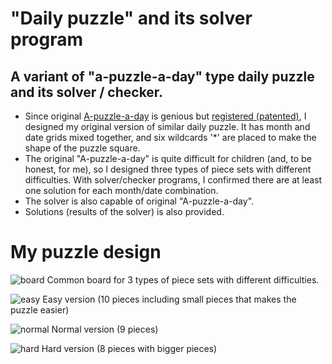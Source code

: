 # "Daily puzzle" and its solver program

## A variant of "a-puzzle-a-day" type daily puzzle and its solver / checker.

* Since original <a href="https://www.dragonfjord.com/product/a-puzzle-a-day/">A-puzzle-a-day</a> is genious but <a href="https://euipo.europa.eu/eSearch/#details/designs/007690433-0001">registered (patented)</a>, I designed my original version of similar daily puzzle. It has month and date grids mixed together, and six wildcards '*' are placed to make the shape of the puzzle square.
* The original "A-puzzle-a-day" is quite difficult for children (and, to be honest, for me), so I designed three types of piece sets with different difficulties. With solver/checker programs, I confirmed there are at least one solution for each month/date combination.
* The solver is also capable of original "A-puzzle-a-day".
* Solutions (results of the solver) is also provided.

# My puzzle design

![board](https://user-images.githubusercontent.com/86639425/158854094-815956f0-2752-4f6f-9332-3b678d5c1a63.jpg)
Common board for 3 types of piece sets with different difficulties.

![easy](https://user-images.githubusercontent.com/86639425/158854114-65e58289-0078-4dd3-81f1-85e2ffcd309c.jpg)
Easy version (10 pieces including small pieces that makes the puzzle easier)

![normal](https://user-images.githubusercontent.com/86639425/158854120-843aece3-effb-49e8-a953-cb99e67ad079.jpg)
Normal version (9 pieces)

![hard](https://user-images.githubusercontent.com/86639425/158854119-dadc9dce-5b56-4ec4-b649-f304c12fefac.jpg)
Hard version (8 pieces with bigger pieces)
